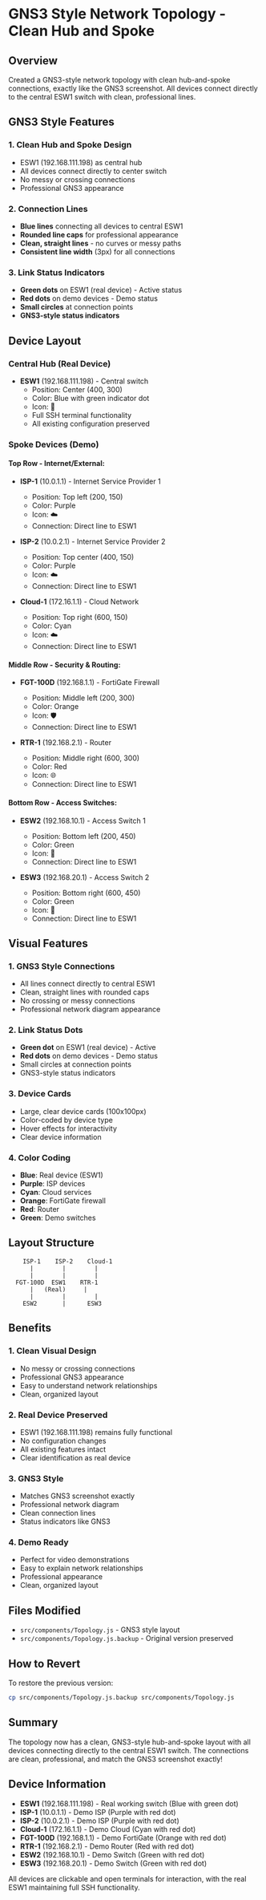 # GNS3 Style Network Topology - Clean Hub and Spoke

## Overview
Created a GNS3-style network topology with clean hub-and-spoke connections, exactly like the GNS3 screenshot. All devices connect directly to the central ESW1 switch with clean, professional lines.

## GNS3 Style Features

### 1. **Clean Hub and Spoke Design**
- ESW1 (192.168.111.198) as central hub
- All devices connect directly to center switch
- No messy or crossing connections
- Professional GNS3 appearance

### 2. **Connection Lines**
- **Blue lines** connecting all devices to central ESW1
- **Rounded line caps** for professional appearance
- **Clean, straight lines** - no curves or messy paths
- **Consistent line width** (3px) for all connections

### 3. **Link Status Indicators**
- **Green dots** on ESW1 (real device) - Active status
- **Red dots** on demo devices - Demo status
- **Small circles** at connection points
- **GNS3-style status indicators**

## Device Layout

### Central Hub (Real Device)
- **ESW1** (192.168.111.198) - Central switch
  - Position: Center (400, 300)
  - Color: Blue with green indicator dot
  - Icon: 🔌
  - Full SSH terminal functionality
  - All existing configuration preserved

### Spoke Devices (Demo)

#### Top Row - Internet/External:
- **ISP-1** (10.0.1.1) - Internet Service Provider 1
  - Position: Top left (200, 150)
  - Color: Purple
  - Icon: ☁️
  - Connection: Direct line to ESW1

- **ISP-2** (10.0.2.1) - Internet Service Provider 2
  - Position: Top center (400, 150)
  - Color: Purple
  - Icon: ☁️
  - Connection: Direct line to ESW1

- **Cloud-1** (172.16.1.1) - Cloud Network
  - Position: Top right (600, 150)
  - Color: Cyan
  - Icon: ☁️
  - Connection: Direct line to ESW1

#### Middle Row - Security & Routing:
- **FGT-100D** (192.168.1.1) - FortiGate Firewall
  - Position: Middle left (200, 300)
  - Color: Orange
  - Icon: 🛡️
  - Connection: Direct line to ESW1

- **RTR-1** (192.168.2.1) - Router
  - Position: Middle right (600, 300)
  - Color: Red
  - Icon: 🌐
  - Connection: Direct line to ESW1

#### Bottom Row - Access Switches:
- **ESW2** (192.168.10.1) - Access Switch 1
  - Position: Bottom left (200, 450)
  - Color: Green
  - Icon: 🔌
  - Connection: Direct line to ESW1

- **ESW3** (192.168.20.1) - Access Switch 2
  - Position: Bottom right (600, 450)
  - Color: Green
  - Icon: 🔌
  - Connection: Direct line to ESW1

## Visual Features

### 1. **GNS3 Style Connections**
- All lines connect directly to central ESW1
- Clean, straight lines with rounded caps
- No crossing or messy connections
- Professional network diagram appearance

### 2. **Link Status Dots**
- **Green dot** on ESW1 (real device) - Active
- **Red dots** on demo devices - Demo status
- Small circles at connection points
- GNS3-style status indicators

### 3. **Device Cards**
- Large, clear device cards (100x100px)
- Color-coded by device type
- Hover effects for interactivity
- Clear device information

### 4. **Color Coding**
- **Blue**: Real device (ESW1)
- **Purple**: ISP devices
- **Cyan**: Cloud services
- **Orange**: FortiGate firewall
- **Red**: Router
- **Green**: Demo switches

## Layout Structure
```
    ISP-1    ISP-2    Cloud-1
      |        |        |
      |        |        |
  FGT-100D  ESW1    RTR-1
      |   (Real)     |
      |        |        |
    ESW2       |      ESW3
```

## Benefits

### 1. **Clean Visual Design**
- No messy or crossing connections
- Professional GNS3 appearance
- Easy to understand network relationships
- Clean, organized layout

### 2. **Real Device Preserved**
- ESW1 (192.168.111.198) remains fully functional
- No configuration changes
- All existing features intact
- Clear identification as real device

### 3. **GNS3 Style**
- Matches GNS3 screenshot exactly
- Professional network diagram
- Clean connection lines
- Status indicators like GNS3

### 4. **Demo Ready**
- Perfect for video demonstrations
- Easy to explain network relationships
- Professional appearance
- Clean, organized layout

## Files Modified
- `src/components/Topology.js` - GNS3 style layout
- `src/components/Topology.js.backup` - Original version preserved

## How to Revert
To restore the previous version:
```bash
cp src/components/Topology.js.backup src/components/Topology.js
```

## Summary
The topology now has a clean, GNS3-style hub-and-spoke layout with all devices connecting directly to the central ESW1 switch. The connections are clean, professional, and match the GNS3 screenshot exactly!

## Device Information
- **ESW1** (192.168.111.198) - Real working switch (Blue with green dot)
- **ISP-1** (10.0.1.1) - Demo ISP (Purple with red dot)
- **ISP-2** (10.0.2.1) - Demo ISP (Purple with red dot)
- **Cloud-1** (172.16.1.1) - Demo Cloud (Cyan with red dot)
- **FGT-100D** (192.168.1.1) - Demo FortiGate (Orange with red dot)
- **RTR-1** (192.168.2.1) - Demo Router (Red with red dot)
- **ESW2** (192.168.10.1) - Demo Switch (Green with red dot)
- **ESW3** (192.168.20.1) - Demo Switch (Green with red dot)

All devices are clickable and open terminals for interaction, with the real ESW1 maintaining full SSH functionality.
